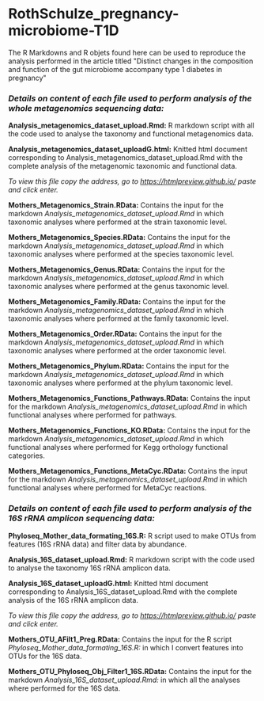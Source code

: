# RothSchulze_pregnancy-microbiome-T1D

The R Markdowns and R objets found here can be used to reproduce the analysis performed in the article titled "Distinct changes in the composition and function of the gut microbiome accompany type 1 diabetes in pregnancy"

### *Details on content of each file used to perform analysis of the whole metagenomics sequencing data:*

**Analysis_metagenomics_dataset_upload.Rmd:** R markdown script with all the code used to analyse the taxonomy and functional metagenomics data.

**Analysis_metagenomics_dataset_uploadG.html:** Knitted html document corresponding to Analysis_metagenomics_dataset_upload.Rmd with the complete analysis of the metagenomic taxonomic and functional data. 

*To view this file copy the address, go to https://htmlpreview.github.io/ paste and click enter.*

**Mothers_Metagenomics_Strain.RData:** Contains the input for the markdown *Analysis_metagenomics_dataset_upload.Rmd* in which taxonomic analyses where performed at the strain taxonomic level.

**Mothers_Metagenomics_Species.RData:** Contains the input for the markdown *Analysis_metagenomics_dataset_upload.Rmd* in which taxonomic analyses where performed at the species taxonomic level.

**Mothers_Metagenomics_Genus.RData:** Contains the input for the markdown *Analysis_metagenomics_dataset_upload.Rmd* in which taxonomic analyses where performed at the genus taxonomic level.

**Mothers_Metagenomics_Family.RData:** Contains the input for the markdown *Analysis_metagenomics_dataset_upload.Rmd* in which taxonomic analyses where performed at the family taxonomic level.

**Mothers_Metagenomics_Order.RData:** Contains the input for the markdown *Analysis_metagenomics_dataset_upload.Rmd* in which taxonomic analyses where performed at the order taxonomic level.

**Mothers_Metagenomics_Phylum.RData:** Contains the input for the markdown *Analysis_metagenomics_dataset_upload.Rmd* in which taxonomic analyses where performed at the phylum taxonomic level.

**Mothers_Metagenomics_Functions_Pathways.RData:** Contains the input for the markdown *Analysis_metagenomics_dataset_upload.Rmd* in which functional analyses where performed for pathways.

**Mothers_Metagenomics_Functions_KO.RData:** Contains the input for the markdown *Analysis_metagenomics_dataset_upload.Rmd* in which functional analyses where performed for Kegg orthology functional categories.

**Mothers_Metagenomics_Functions_MetaCyc.RData:** Contains the input for the markdown *Analysis_metagenomics_dataset_upload.Rmd* in which functional analyses where performed for MetaCyc reactions.


### *Details on content of each file used to perform analysis of the 16S rRNA amplicon sequencing data:*

**Phyloseq_Mother_data_formating_16S.R:** R script used to make OTUs from features (16S rRNA data) and filter data by abundance.

**Analysis_16S_dataset_upload.Rmd:** R markdown script with the code used to analyse the taxonomy 16S rRNA amplicon data.

**Analysis_16S_dataset_uploadG.html:** Knitted html document corresponding to Analysis_16S_dataset_upload.Rmd with the complete analysis of the 16S rRNA amplicon data.

*To view this file copy the address, go to https://htmlpreview.github.io/ paste and click enter.*

**Mothers_OTU_AFilt1_Preg.RData:** Contains the input for the R script *Phyloseq_Mother_data_formating_16S.R:* in which I convert features into OTUs for the 16S data.

**Mothers_OTU_Phyloseq_Obj_Filter1_16S.RData:** Contains the input for the markdown *Analysis_16S_dataset_upload.Rmd:* in which all the analyses where performed for the 16S data.





